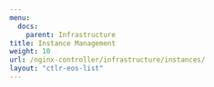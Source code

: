 ```yaml
---
menu:
  docs:
    parent: Infrastructure
title: Instance Management
weight: 10
url: /nginx-controller/infrastructure/instances/
layout: "ctlr-eos-list"
---
```

